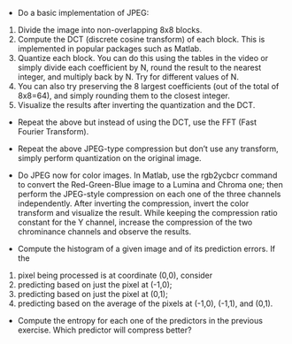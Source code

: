 - Do a basic implementation of JPEG:
1. Divide the image into non-overlapping 8x8 blocks.
2. Compute the DCT (discrete cosine transform) of each block. This is implemented in popular packages such as Matlab.
3. Quantize each block. You can do this using the tables in the video or simply divide each coefficient by N, round the result to the nearest integer, and multiply back by N. Try for different values of N.
4. You can also try preserving the 8 largest coefficients (out of the total of 8x8=64), and simply rounding them to the closest integer.
5. Visualize the results after inverting the quantization and the DCT.

- Repeat the above but instead of using the DCT, use the FFT (Fast Fourier Transform).

- Repeat the above JPEG-type compression but don’t use any transform, simply perform quantization on the original image.

- Do JPEG now for color images. In Matlab, use the rgb2ycbcr command to convert the Red-Green-Blue image to a Lumina and Chroma one; then perform the JPEG-style compression on each one of the three channels independently. After inverting the compression, invert the color transform and visualize the result. While keeping the compression ratio constant for the Y channel, increase the compression of the two chrominance channels and observe the results.

- Compute the histogram of a given image and of its prediction errors. If the
1. pixel being processed is at coordinate (0,0), consider
2. predicting based on just the pixel at (-1,0);
3. predicting based on just the pixel at (0,1);
4. predicting based on the average of the pixels at (-1,0), (-1,1), and (0,1).

- Compute the entropy for each one of the predictors in the previous exercise. Which predictor will compress better?
